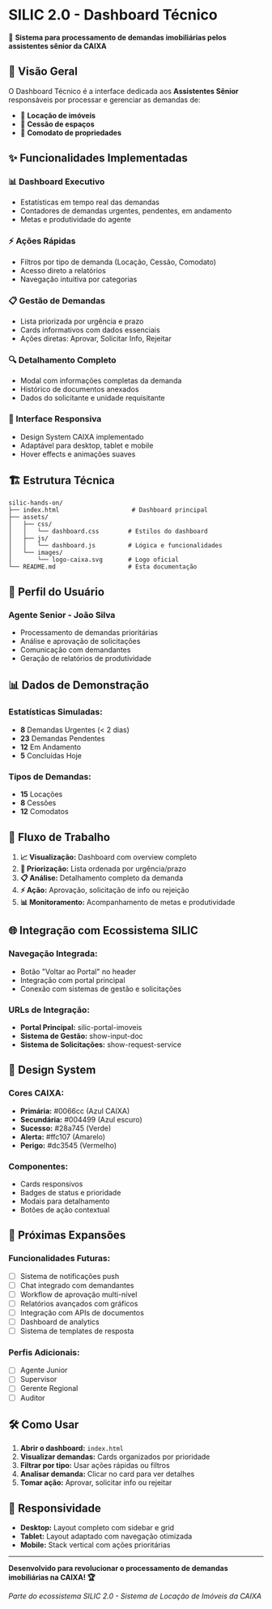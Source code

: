 # SILIC 2.0 - Dashboard Técnico

🎯 **Sistema para processamento de demandas imobiliárias pelos assistentes sênior da CAIXA**

## 🚀 **Visão Geral**

O Dashboard Técnico é a interface dedicada aos **Assistentes Sênior** responsáveis por processar e gerenciar as demandas de:
- 🏢 **Locação de imóveis**
- 🤝 **Cessão de espaços** 
- 🔄 **Comodato de propriedades**

## ✨ **Funcionalidades Implementadas**

### **📊 Dashboard Executivo**
- Estatísticas em tempo real das demandas
- Contadores de demandas urgentes, pendentes, em andamento
- Metas e produtividade do agente

### **⚡ Ações Rápidas**
- Filtros por tipo de demanda (Locação, Cessão, Comodato)
- Acesso direto a relatórios
- Navegação intuitiva por categorias

### **📋 Gestão de Demandas**
- Lista priorizada por urgência e prazo
- Cards informativos com dados essenciais
- Ações diretas: Aprovar, Solicitar Info, Rejeitar

### **🔍 Detalhamento Completo**
- Modal com informações completas da demanda
- Histórico de documentos anexados
- Dados do solicitante e unidade requisitante

### **🎨 Interface Responsiva**
- Design System CAIXA implementado
- Adaptável para desktop, tablet e mobile
- Hover effects e animações suaves

## 🏗️ **Estrutura Técnica**

```
silic-hands-on/
├── index.html                    # Dashboard principal
├── assets/
│   ├── css/
│   │   └── dashboard.css        # Estilos do dashboard
│   ├── js/
│   │   └── dashboard.js         # Lógica e funcionalidades
│   └── images/
│       └── logo-caixa.svg       # Logo oficial
└── README.md                    # Esta documentação
```

## 🎯 **Perfil do Usuário**

### **Agente Senior - João Silva**
- Processamento de demandas prioritárias
- Análise e aprovação de solicitações
- Comunicação com demandantes
- Geração de relatórios de produtividade

## 📊 **Dados de Demonstração**

### **Estatísticas Simuladas:**
- **8** Demandas Urgentes (< 2 dias)
- **23** Demandas Pendentes
- **12** Em Andamento
- **5** Concluídas Hoje

### **Tipos de Demandas:**
- **15** Locações
- **8** Cessões  
- **12** Comodatos

## 🔄 **Fluxo de Trabalho**

1. **📈 Visualização:** Dashboard com overview completo
2. **🎯 Priorização:** Lista ordenada por urgência/prazo
3. **📋 Análise:** Detalhamento completo da demanda
4. **⚡ Ação:** Aprovação, solicitação de info ou rejeição
5. **📊 Monitoramento:** Acompanhamento de metas e produtividade

## 🌐 **Integração com Ecossistema SILIC**

### **Navegação Integrada:**
- Botão "Voltar ao Portal" no header
- Integração com portal principal
- Conexão com sistemas de gestão e solicitações

### **URLs de Integração:**
- **Portal Principal:** silic-portal-imoveis
- **Sistema de Gestão:** show-input-doc
- **Sistema de Solicitações:** show-request-service

## 🎨 **Design System**

### **Cores CAIXA:**
- **Primária:** #0066cc (Azul CAIXA)
- **Secundária:** #004499 (Azul escuro)
- **Sucesso:** #28a745 (Verde)
- **Alerta:** #ffc107 (Amarelo)
- **Perigo:** #dc3545 (Vermelho)

### **Componentes:**
- Cards responsivos
- Badges de status e prioridade
- Modais para detalhamento
- Botões de ação contextual

## 🚀 **Próximas Expansões**

### **Funcionalidades Futuras:**
- [ ] Sistema de notificações push
- [ ] Chat integrado com demandantes
- [ ] Workflow de aprovação multi-nível
- [ ] Relatórios avançados com gráficos
- [ ] Integração com APIs de documentos
- [ ] Dashboard de analytics
- [ ] Sistema de templates de resposta

### **Perfis Adicionais:**
- [ ] Agente Junior
- [ ] Supervisor
- [ ] Gerente Regional
- [ ] Auditor

## 🛠️ **Como Usar**

1. **Abrir o dashboard:** `index.html`
2. **Visualizar demandas:** Cards organizados por prioridade
3. **Filtrar por tipo:** Usar ações rápidas ou filtros
4. **Analisar demanda:** Clicar no card para ver detalhes
5. **Tomar ação:** Aprovar, solicitar info ou rejeitar

## 📱 **Responsividade**

- **Desktop:** Layout completo com sidebar e grid
- **Tablet:** Layout adaptado com navegação otimizada  
- **Mobile:** Stack vertical com ações prioritárias

---

**Desenvolvido para revolucionar o processamento de demandas imobiliárias na CAIXA! 🏆**

*Parte do ecossistema SILIC 2.0 - Sistema de Locação de Imóveis da CAIXA*
